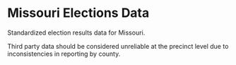 # Missouri Elections Data
Standardized election results data for Missouri.

Third party data should be considered unreliable at the precinct level due to inconsistencies in reporting by county.
